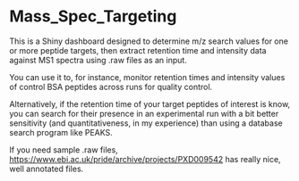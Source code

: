 # Mass_Spec_Targeting

This is a Shiny dashboard designed to determine m/z search values for one or more peptide targets, then extract retention time and intensity data against MS1 spectra using .raw files as an input.

You can use it to, for instance, monitor retention times and intensity values of control BSA peptides across runs for quality control.

Alternatively, if the retention time of your target peptides of interest is know, you can search for their presence in an experimental run with a bit better sensitivity (and quantitativeness, in my experience) than using a database search program like PEAKS.

If you need sample .raw files, https://www.ebi.ac.uk/pride/archive/projects/PXD009542 has really nice, well annotated files.